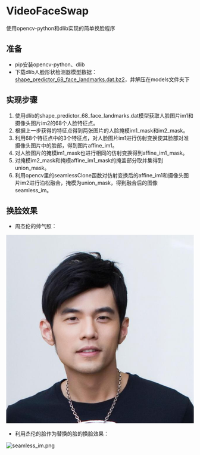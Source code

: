 # VideoFaceSwap
使用opencv-python和dlib实现的简单换脸程序

## 准备 ##
* pip安装opencv-python、dlib
* 下载dlib人脸形状检测器模型数据：[shape_predictor_68_face_landmarks.dat.bz2](http://dlib.net/files/shape_predictor_68_face_landmarks.dat.bz2)，并解压在models文件夹下

## 实现步骤 ##
1. 使用dlib的shape_predictor_68_face_landmarks.dat模型获取人脸图片im1和摄像头图片im2的68个人脸特征点。
2. 根据上一步获得的特征点得到两张图片的人脸掩模im1_mask和im2_mask。
3. 利用68个特征点中的3个特征点，对人脸图片im1进行仿射变换使其脸部对准摄像头图片中的脸部，得到图片affine_im1。
4. 对人脸图片的掩模im1_mask也进行相同的仿射变换得到affine_im1_mask。
5. 对掩模im2_mask和掩模affine_im1_mask的掩盖部分取并集得到union_mask。
6. 利用opencv里的seamlessClone函数对仿射变换后的affine_im1和摄像头图片im2进行泊松融合，掩模为union_mask，得到融合后的图像seamless_im。

## 换脸效果 ##
* 周杰伦的帅气照：

![JayChou.png](./faces/JayChou.png)

* 利用杰伦的脸作为替换的脸的换脸效果：

![seamless_im.png](./faces/seamless_im.png)

